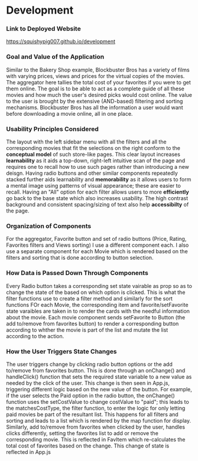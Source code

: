 # Development

### Link to Deployed Website
<!-- If you used the stencil code, this is `https://<your GitHub username>.github.io/<name of your repository>` -->
https://squishypig007.github.io/development

### Goal and Value of the Application
Similar to the Bakery Shop example, Blockbuster Bros has a variety of films with varying prices, views and prices for the virtual copies of the movies. The aggregator here tallies the total cost of your favorites if you were to get them online. The goal is to be able to act as a complete guide of all these movies and how much the user's desired picks would cost online.
The value to the user is brought by the extensive (AND-based) filtering and sorting mechanisms. Blockbuster Bros has all the information a user would want before downloading a movie online, all in one place.

### Usability Principles Considered
The layout with the left sidebar menu with all the filters and all the corresponding movies that fit the selections on the right conform to the **conceptual model** of such store-like pages. 
This clear layout increases **learnability** as it aids a top-down, right-left intuitive scan of the page and requires one to recall how to use such pages rather than introducing a new deisgn.
Having radio buttons and other similar components repeatedly stacked further aids learnability and **memorability** as it allows users to form a mental image using patterns of visual appearance; these are easier to recall.
Having an "All" option for each filter allows users to more **efficiently** go back to the base state which also  increases usability. The high contrast background and consistent spacing/sizing of text also help **accessibilty**
of the page.


### Organization of Components
For the aggregator, Favorite button and set of radio buttons (Price, Rating, Favorites filters and Views sorting) I use a different component each. I also use a separate component for each Movie which is rendered based on the filters and sorting that is done according to button selection. 

### How Data is Passed Down Through Components
Every Radio button takes a corresponding set<Value> state vairable as prop so as to change the state of the <Value> based on which option is clicked. This <Value> is what the filter functions use to create a filter method and similarly for the sort functions
FOr each Movie, the corresponding item and favorite/setFavorite state varaibles are taken in to render the cards with the needful information about the movie. Each movie component sends setFavorite to Button (the add to/remove from favorites button) to render a corresponding button according to whther the movie is part of the list and mutate the list according to the action. 

### How the User Triggers State Changes
The user triggers change by clicking radio button options or the add to/remove from favorites button. This is done through an onChange() and handleClick() function that sets the required state variable to a new value as needed by the click of the user. This change is then seen in App.js, triggering different logic based on the new value of the button.
For example, if the user selects the Paid option in the radio button, the onChange() function uses the setCostValue to change costValue to "paid"; this leads to the matchesCostType, the filter function, to enter the logic for only letting paid movies be part of the resultant list. This happens for all filters and sorting and leads to a list which is rendered by the map function for display.
Similarly, add to/remove from favorites when clicked by the user, handles clicks differently, setting the favorites list to add or remove the corresponding movie. This is reflected in FavItem which re-calculates the total cost of favorites based on the change. This change of state is reflected in App.js